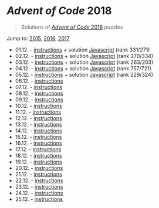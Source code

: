 # *Advent of Code* 2018
> Solutions of [*Advent of Code* 2018](http://adventofcode.com/2018/) puzzles

Jump to: [2015](../2015), [2016](../2016), [2017](../2017)

* 01.12. - [instructions](http://adventofcode.com/2018/day/1) + solution [Javascript](./01.js) (rank 331/271)
* 02.12. - [instructions](http://adventofcode.com/2018/day/2) + solution [Javascript](./02.js) (rank 270/334)
* 03.12. - [instructions](http://adventofcode.com/2018/day/3) + solution [Javascript](./03.js) (rank 263/203)
* 04.12. - [instructions](http://adventofcode.com/2018/day/4) + solution [Javascript](./04.js) (rank 757/721)
* 05.12. - [instructions](http://adventofcode.com/2018/day/5) + solution [Javascript](./05.js) (rank 229/324)
* 06.12. - [instructions](http://adventofcode.com/2018/day/6)
* 07.12. - [instructions](http://adventofcode.com/2018/day/7)
* 08.12. - [instructions](http://adventofcode.com/2018/day/8)
* 09.12. - [instructions](http://adventofcode.com/2018/day/9)
* 10.12. - [instructions](http://adventofcode.com/2018/day/10)
* 11.12. - [instructions](http://adventofcode.com/2018/day/11)
* 12.12. - [instructions](http://adventofcode.com/2018/day/12)
* 13.12. - [instructions](http://adventofcode.com/2018/day/13)
* 14.12. - [instructions](http://adventofcode.com/2018/day/14)
* 15.12. - [instructions](http://adventofcode.com/2018/day/15)
* 16.12. - [instructions](http://adventofcode.com/2018/day/16)
* 17.12. - [instructions](http://adventofcode.com/2018/day/17)
* 18.12. - [instructions](http://adventofcode.com/2018/day/18)
* 19.12. - [instructions](http://adventofcode.com/2018/day/19)
* 20.12. - [instructions](http://adventofcode.com/2018/day/20)
* 21.12. - [instructions](http://adventofcode.com/2018/day/21)
* 22.12. - [instructions](http://adventofcode.com/2018/day/22)
* 23.12. - [instructions](http://adventofcode.com/2018/day/23)
* 24.12. - [instructions](http://adventofcode.com/2018/day/24)
* 25.12. - [instructions](http://adventofcode.com/2018/day/25)

